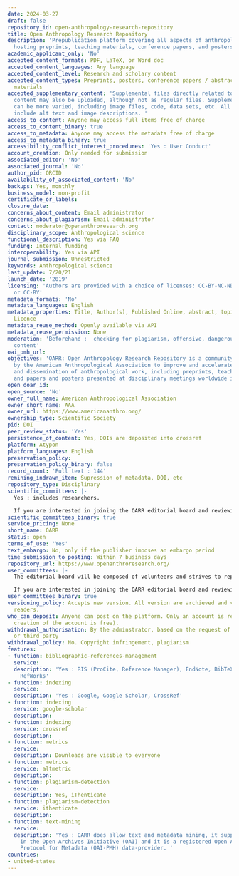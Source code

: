```yaml
---
date: 2024-03-27
draft: false
repository_id: open-anthropology-research-repository
title: Open Anthropology Research Repository
description: 'Prepublication platform covering all aspects of anthropological research,
  hosting preprints, teaching materials, conference papers, and posters. '
academic_applicant_only: 'No'
accepted_content_formats: PDF, LaTeX, or Word doc
accepted_content_languages: Any language
accepted_content_level: Research and scholary content
accepted_content_types: Preprints, posters, conference papers / abstracts, and teaching
  materials
accepted_supplementary_content: 'Supplemental files directly related to the primary
  content may also be uploaded, although not as regular files. Supplemental files
  can be more varied, including image files, code, data sets, etc. All images should
  include alt text and image descriptions. '
access_to_content: Anyone may access full items free of charge
access_to_content_binary: true
access_to_metadata: Anyone may access the metadata free of charge
access_to_metadata_binary: true
accessibility_conflict_interest_procedures: 'Yes : User Conduct'
account_creation: Only needed for submission
associated_editor: 'No'
associated_journal: 'No'
author_pid: ORCID
availability_of_associated_content: 'No'
backups: Yes, monthly
business_model: non-profit
certificate_or_labels:
closure_date:
concerns_about_content: Email administrator
concerns_about_plagiarism: Email administrator
contact: moderator@openanthroresearch.org
disciplinary_scope: Anthropological science
functional_description: Yes via FAQ
funding: Internal funding
interoperability: Yes via API
journal_submission: Unrestricted
keywords: Anthropological science
last_update: 7/20/21
launch_date: '2019'
licensing: 'Authors are provided with a choice of licenses: CC-BY-NC-ND, CC-BY-NC,
  or CC-BY'
metadata_formats: 'No'
metadata_languages: English
metadata_properties: Title, Author(s), Published Online, abstract, topics, funder(s),
  Licence
metadata_reuse_method: Openly available via API
metadata_reuse_permission: None
moderation: 'Beforehand :  checking for plagiarism, offensive, dangerous, and/or non-scholarly
  content'
oai_pmh_url:
objectives: 'OARR: Open Anthropology Research Repository is a community server established
  by the American Anthropological Association to improve and accelerate the discovery
  and dissemination of anthropological work, including preprints, teaching materials,
  and papers and posters presented at disciplinary meetings worldwide in any language.'
open_doar_id:
open_source: 'No'
owner_full_name: American Anthropological Association
owner_short_name: AAA
owner_url: https://www.americananthro.org/
ownership_type: Scientific Society
pid: DOI
peer_review_status: 'Yes'
persistence_of_content: Yes, DOIs are deposited into crossref
platform: Atypon
platform_languages: English
preservation_policy:
preservation_policy_binary: false
record_count: 'Full text : 144'
remining_indrawn_item: Supression of metadata, DOI, etc
repository_type: Disciplinary
scientific_committees: |-
  Yes : includes researchers.

  If you are interested in joining the OARR editorial board and reviewing submissions, please send an email to pubs@americananthro.org that includes a copy of your CV as well as what subfields and languages in which you are comfortable reviewing.
scientific_committees_binary: true
service_pricing: None
short_name: OARR
status: open
terms_of_use: 'Yes'
text_embargo: No, only if the publisher imposes an embargo period
time_submission_to_posting: Within 7 business days
repository_url: https://www.openanthroresearch.org/
user_committees: |-
  The editorial board will be composed of volunteers and strives to represent the diversity of the field of anthropology, as well as speak to its variety of subfields. There is also an Advisory Group : https://www.openanthroresearch.org/advisorygroup.

  If you are interested in joining the OARR editorial board and reviewing submissions, please send an email to pubs@americananthro.org that includes a copy of your CV as well as what subfields and languages in which you are comfortable reviewing.
user_committees_binary: true
versioning_policy: Accepts new version. All version are archieved and visible for
  readers.
who_can_deposit: Anyone can post on the platform. Only an account is required ( The
  creation of the account is free).
withdrawal_authorisation: By the adminstrator, based on the request of the author
  or third party
withdrawal_policy: No. Copyright infringement, plagiarism
features:
- function: bibliographic-references-management
  service:
  description: 'Yes : RIS (ProCite, Reference Manager), EndNote, BibTeX, Medlars and
    RefWorks'
- function: indexing
  service:
  description: 'Yes : Google, Google Scholar, CrossRef'
- function: indexing
  service: google-scholar
  description:
- function: indexing
  service: crossref
  description:
- function: metrics
  service:
  description: Downloads are visible to everyone
- function: metrics
  service: altmetric
  description:
- function: plagiarism-detection
  service:
  description: Yes, iThenticate
- function: plagiarism-detection
  service: ithenticate
  description:
- function: text-mining
  service:
  description: 'Yes : OARR does allow text and metadata mining, it supports and participates
    in the Open Archives Initiative (OAI) and it is a registered Open Archive Initiative
    Protocol for Metadata (OAI-PMH) data-provider. '
countries:
- united-states
---
```



